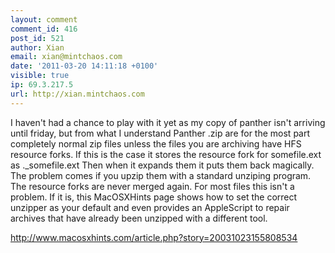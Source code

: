 ```yaml
---
layout: comment
comment_id: 416
post_id: 521
author: Xian
email: xian@mintchaos.com
date: '2011-03-20 14:11:18 +0100'
visible: true
ip: 69.3.217.5
url: http://xian.mintchaos.com
---
```

I haven't had a chance to play with it yet as my copy of panther isn't arriving until friday, but from what I understand Panther .zip are for the most part completely normal zip files unless the files you are archiving have HFS resource forks. If this is the case it stores the resource fork for somefile.ext as ._somefile.ext Then when it expands them it puts them back magically. The problem comes if you upzip them with a standard unziping program. The resource forks are never merged again. For most files this isn't a problem. If it is, this MacOSXHints page shows how to set the correct unzipper as your default and even provides an AppleScript to repair archives that have already been unzipped with a different tool.



<a href="http://www.macosxhints.com/article.php?story=20031023155808534" rel="nofollow">http://www.macosxhints.com/article.php?story=20031023155808534</a>
